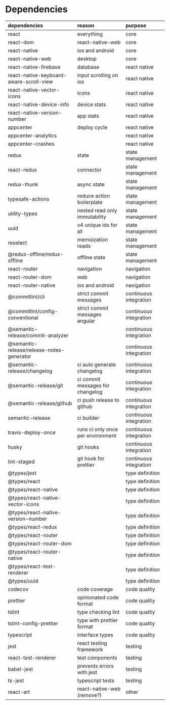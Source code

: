 # Dependencies

| dependencies                              | reason                            | purpose                |
| :---------------------------------------- | :-------------------------------- | :--------------------- |
| react                                     | everything                        | core                   |
| react-dom                                 | react-native-web                  | core                   |
| react-native                              | ios and android                   | core                   |
| react-native-web                          | desktop                           | core                   |
| react-native-firebase                     | database                          | react native           |
| react-native-keyboard-aware-scroll-view   | input scrolling on ios            | react native           |
| react-native-vector-icons                 | icons                             | react native           |
| react-native-device-info                  | device stats                      | react native           |
| react-native-version-number               | app stats                         | react native           |
| appcenter                                 | deploy cycle                      | react native           |
| appcenter-analytics                       |                                   | react native           |
| appcenter-crashes                         |                                   | react native           |
| redux                                     | state                             | state management       |
| react-redux                               | connector                         | state management       |
| redux-thunk                               | async state                       | state management       |
| typesafe-actions                          | reduce action boilerplate         | state management       |
| utility-types                             | nested read only immutability     | state management       |
| uuid                                      | v4 unique ids for all             | state management       |
| reselect                                  | memoization reads                 | state management       |
| @redux-offline/redux-offline              | offline state                     | state management       |
| react-router                              | navigation                        | navigation             |
| react-router-dom                          | web                               | navigation             |
| react-router-native                       | ios and android                   | navigation             |
| @commitlint/cli                           | strict commit messages            | continuous integration |
| @commitlint/config-conventional           | strict commit messages angular    | continuous integration |
| @semantic-release/commit-analyzer         |                                   | continuous integration |
| @semantic-release/release-notes-generator |                                   | continuous integration |
| @semantic-release/changelog               | ci auto generate changelog        | continuous integration |
| @semantic-release/git                     | ci commit messages for changelog  | continuous integration |
| @semantic-release/github                  | ci push release to github         | continuous integration |
| semantic-release                          | ci builder                        | continuous integration |
| travis-deploy-once                        | runs ci only once per environment | continuous integration |
| husky                                     | git hooks                         | continuous integration |
| lint-staged                               | git hook for prettier             | continuous integration |
| @types/jest                               |                                   | type definition        |
| @types/react                              |                                   | type definition        |
| @types/react-native                       |                                   | type definition        |
| @types/react-native-vector-icons          |                                   | type definition        |
| @types/react-native-version-number        |                                   | type definition        |
| @types/react-redux                        |                                   | type definition        |
| @types/react-router                       |                                   | type definition        |
| @types/react-router-dom                   |                                   | type definition        |
| @types/react-router-native                |                                   | type definition        |
| @types/react-test-renderer                |                                   | type definition        |
| @types/uuid                               |                                   | type definition        |
| codecov                                   | code coverage                     | code quality           |
| prettier                                  | opinionated code format           | code quality           |
| tslint                                    | type checking lint                | code quality           |
| tslint-config-prettier                    | type with prettier format         | code quality           |
| typescript                                | interface types                   | code quality           |
| jest                                      | react testing framework           | testing                |
| react-test-renderer                       | test components                   | testing                |
| babel-jest                                | prevents errors with jest         | testing                |
| ts-jest                                   | typescript tests                  | testing                |
| react-art                                 | react-native-web (remove?)        | other                  |
